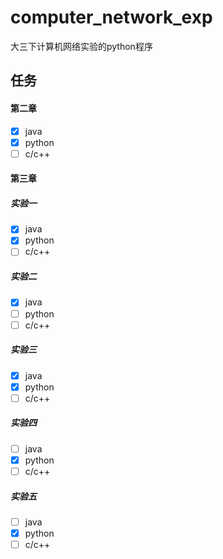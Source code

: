 # computer_network_exp
大三下计算机网络实验的python程序

## 任务
#### 第二章

- [x] java
- [x] python
- [ ] c/c++

#### 第三章

##### 实验一

- [x] java
- [x] python
- [ ] c/c++

##### 实验二

- [x] java
- [ ] python
- [ ] c/c++

##### 实验三

- [x] java
- [x] python
- [ ] c/c++

##### 实验四

- [ ] java
- [x] python
- [ ] c/c++

##### 实验五

- [ ] java
- [x] python
- [ ] c/c++